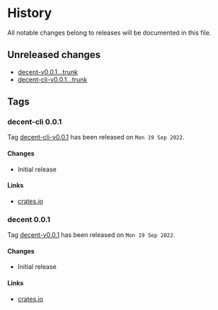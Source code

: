 # History

All notable changes belong to releases will be documented in this file.


## Unreleased changes

* [decent-v0.0.1...trunk](
https://gitlab.com/grauwoelfchen/decent/-/compare/decent-v0.0.1...trunk)
* [decent-cli-v0.0.1...trunk](
https://gitlab.com/grauwoelfchen/decent/-/compare/decent-cli-v0.0.1...trunk)


## Tags

### decent-cli 0.0.1

Tag [decent-cli-v0.0.1](
https://gitlab.com/grauwoelfchen/decent/-/tags/decent-cli-v0.0.1) has been
released on `Mon 19 Sep 2022`.

#### Changes

* Initial release

#### Links

* [crates.io](https://crates.io/crates/decent-cli/0.0.1)

### decent 0.0.1

Tag [decent-v0.0.1](
https://gitlab.com/grauwoelfchen/decent/-/tags/decent-v0.0.1) has been
released on `Mon 19 Sep 2022`.

#### Changes

* Initial release

#### Links

* [crates.io](https://crates.io/crates/decent/0.0.1)
